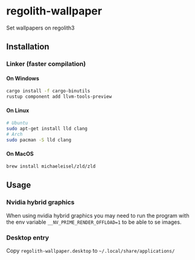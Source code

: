 # regolith-wallpaper
Set wallpapers on regolith3

## Installation

### Linker (faster compilation)

#### On Windows
```bash
cargo install -f cargo-binutils
rustup component add llvm-tools-preview
```

#### On Linux
```bash
# Ubuntu
sudo apt-get install lld clang
# Arch
sudo pacman -S lld clang
```

#### On MacOS
```bash
brew install michaeleisel/zld/zld
```

## Usage

### Nvidia hybrid graphics

When using nvidia hybrid graphics you may need to run the program with the env
variable `__NV_PRIME_RENDER_OFFLOAD=1` to be able to se images.

### Desktop entry

Copy `regolith-wallpaper.desktop` to `~/.local/share/applications/`

